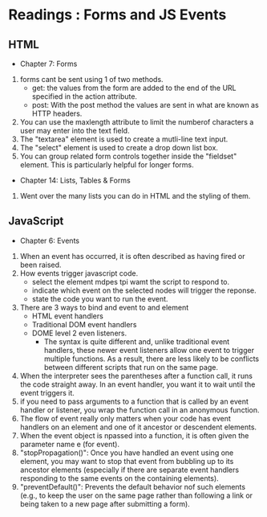 # Readings : Forms and JS Events

## HTML 

* Chapter 7: Forms

1. forms cant be sent using 1 of two methods.
    - get: the values from the form are added to the end of the URL specified in
      the action attribute.
    - post: With the post method the values are sent in what are
      known as HTTP headers.
2. You can use the maxlength attribute to limit the numberof characters a user may enter
   into the text field. 
3. The "textarea" element is used to create a mutli-line
   text input.
4. The "select" element is used to create a drop down list box.
5. You can group related form controls together inside the "fieldset" element. This is
   particularly helpful for longer forms.


* Chapter 14: Lists, Tables & Forms

1. Went over the many lists you can do in HTML and the styling of them. 



## JavaScript

* Chapter 6: Events

1. When an event has occurred, it is often described as having fired or been raised.
2. How events trigger javascript code. 
    - select the element mdpes tpi wamt the script to respond to. 
    - indicate which event on the selected nodes will trigger the reponse.
    - state the code you want to run the event. 
3. There are 3 ways to bind and event to and element
    - HTML event handlers
    - Traditional DOM event handlers
    - DOME level 2 even listeners.
        * The syntax is quite different and, unlike traditional event handlers, these newer event listeners allow
          one event to trigger multiple functions. As a result, there are less likely to be conflicts
          between different scripts that run on the same page. 
4. When the interpreter sees the parentheses after a function call, it runs the code straight away.
   In an event handler, you want it to wait until the event triggers it.
5. if you need to pass arguments to a function that is called by an event handler or listener, you wrap the function
   call in an anonymous function. 
6. The flow of event really only matters when your code has event handlers on an element and one of it ancestor or descendent elements.
7. When the event object is npassed into a function, it is often given the parameter name e (for event).
8. "stopPropagation()": Once you have handled an event using one element, you may want to stop that event from bubbling up to its ancestor
   elements (especially if there are separate event handlers responding to the same events on the containing elements). 
9. "preventDefault()": Prevents the default behavior nof such elements (e.g., to keep the user on the same page
    rather than following a link or being taken to a new page after submitting a form).
